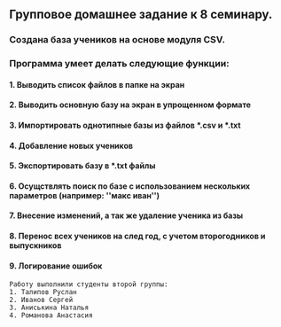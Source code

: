 ## Групповое домашнее задание к 8 семинару.

### Создана база учеников на основе модуля CSV.
### Программа умеет делать следующие функции:
#### 1. Выводить список файлов в папке на экран
#### 2. Выводить основную базу на экран в упрощенном формате
#### 3. Импортировать однотипные базы из файлов *.csv и *.txt
#### 4. Добавление новых учеников
#### 5. Экспортировать базу в *.txt файлы
#### 6. Осущствлять поиск по базе с использованием нескольких параметров (например: ''макс иван'')
#### 7. Внесение изменений, а так же удаление ученика из базы
#### 8. Перенос всех учеников на след год, с учетом второгодников и выпускников
#### 9. Логирование ошибок
```
Работу выполнили студенты второй группы:
1. Талипов Руслан
2. Иванов Сергей
3. Аниськина Наталья
4. Романова Анастасия
```
